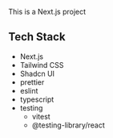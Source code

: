 This is a Next.js project

## Tech Stack

- Next.js
- Tailwind CSS
- Shadcn UI
- prettier
- eslint
- typescript
- testing
  - vitest
  - @testing-library/react
